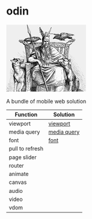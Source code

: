 # odin

![Odin](odin.jpg)

A bundle of mobile web solution

|Function|Solution|
|----|----|
|viewport|[viewport](solutions/viewport/)|
|media query|[media query](solutions/media-query/)|
|font|[font](solutions/font/)|
|pull to refresh||
|page slider||
|router||
|animate||
|canvas||
|audio||
|video||
|vdom||
